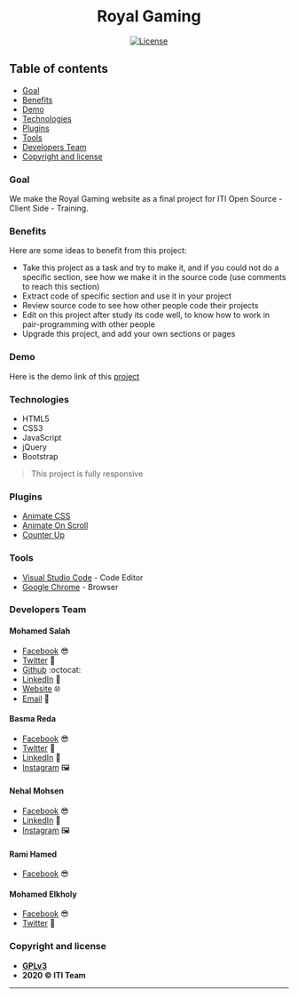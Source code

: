 <h1 align="center">Royal Gaming</h1>

<p align="center">

<a href=https://www.gnu.org/licenses/gpl-3.0>
<img src="https://img.shields.io/badge/license-GPLv3-blue" alt="License">
</a>

</p>

## Table of contents

- [Goal](#goal)
- [Benefits](#benefits)
- [Demo](#demo)
- [Technologies](#technologies)
- [Plugins](#plugins)
- [Tools](#tools)
- [Developers Team](#developers-team)
- [Copyright and license](#copyright-and-license)

### Goal

We make the Royal Gaming website as a final project for ITI Open Source - Client Side - Training.

### Benefits

Here are some ideas to benefit from this project:

- Take this project as a task and try to make it, and if you could not do a specific section, see how we make it in the source code (use comments to reach this section)
- Extract code of specific section and use it in your project
- Review source code to see how other people code their projects
- Edit on this project after study its code well, to know how to work in pair-programming with other people
- Upgrade this project, and add your own sections or pages

### Demo

Here is the demo link of this [project](https://salahineo.github.io/Royal-Gaming/)

### Technologies

- HTML5
- CSS3
- JavaScript
- jQuery
- Bootstrap

> This project is fully responsive

### Plugins

- [Animate CSS](https://animate.style/)
- [Animate On Scroll](https://michalsnik.github.io/aos/)
- [Counter Up](https://github.com/bfintal/Counter-Up)

### Tools

- [Visual Studio Code](https://code.visualstudio.com/) - Code Editor
- [Google Chrome](https://www.google.com/chrome/) - Browser

### Developers Team

#### Mohamed Salah

- [Facebook](https://facebook.com/salahineo) 😎
- [Twitter](https://twitter.com/salahineo) 🐤
- [Github](https://github.com/salahineo) :octocat:
- [LinkedIn](https://linkedin.com/in/salahineo) 💼
- [Website](https://salahineo.github.io/Personal/) :globe_with_meridians:
- <a href="mailto:eng.mohamedsalah.it@gmail.com">Email</a> :love_letter:

#### Basma Reda

- [Facebook](https://www.facebook.com/basma.reda.585) 😎
- [Twitter](https://twitter.com/Basmareda55) 🐤
- [LinkedIn](https://www.linkedin.com/in/basma-reda-077311196/) 💼
- [Instagram](https://www.instagram.com/bassma.reda67/) :framed_picture:

#### Nehal Mohsen

- [Facebook](https://www.facebook.com/profile.php?id=100038504168832) 😎
- [LinkedIn](https://www.linkedin.com/in/nehal-m-27a011198/) 💼
- [Instagram](https://www.instagram.com/m_nehal22/) :framed_picture:

#### Rami Hamed

- [Facebook](https://m.facebook.com/rami.alshal) 😎

#### Mohamed Elkholy

- [Facebook](https://www.facebook.com/Eng.Mohamed.Salah.Elkholy) 😎
- [Twitter](https://twitter.com/EngMoha05036228) 🐤

### Copyright and license

- **[GPLv3](https://www.gnu.org/licenses/gpl-3.0)**
- **2020 © ITI Team**

---
